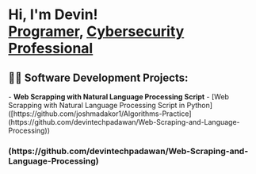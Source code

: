 <h1>Hi, I'm Devin! <br/><a href="https://github.com/devintechpadawan">Programer</a>, <a href="www.linkedin.com/in/devin-taylor-004ab75b">Cybersecurity Professional</a>

<h2>👨‍💻 Software Development Projects:</h2>
- <b>Web Scrapping with Natural Language Processing Script</b>
  - [Web Scrapping with Natural Language Processing Script in Python]([https://github.com/joshmadakor1/Algorithms-Practice](https://github.com/devintechpadawan/Web-Scraping-and-Language-Processing))
<h3>(https://github.com/devintechpadawan/Web-Scraping-and-Language-Processing)




[linkedin]: www.linkedin.com/in/devin-taylor-004ab75b
<!--

Here are some ideas to get you started:

- 🔭 I’m currently working on ...
- 🌱 I’m currently learning ...
- 👯 I’m looking to collaborate on ...
- 🤔 I’m looking for help with ...
- 💬 Ask me about ...
- 📫 How to reach me: ...
- 😄 Pronouns: ...
- ⚡ Fun fact: ...
-->
